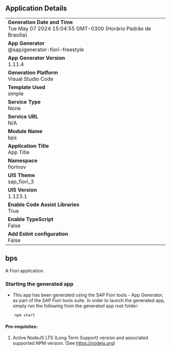 ## Application Details
|               |
| ------------- |
|**Generation Date and Time**<br>Tue May 07 2024 15:04:55 GMT-0300 (Horário Padrão de Brasília)|
|**App Generator**<br>@sap/generator-fiori-freestyle|
|**App Generator Version**<br>1.11.4|
|**Generation Platform**<br>Visual Studio Code|
|**Template Used**<br>simple|
|**Service Type**<br>None|
|**Service URL**<br>N/A
|**Module Name**<br>bps|
|**Application Title**<br>App Title|
|**Namespace**<br>fiorinov|
|**UI5 Theme**<br>sap_fiori_3|
|**UI5 Version**<br>1.123.1|
|**Enable Code Assist Libraries**<br>True|
|**Enable TypeScript**<br>False|
|**Add Eslint configuration**<br>False|

## bps

A Fiori application.

### Starting the generated app

-   This app has been generated using the SAP Fiori tools - App Generator, as part of the SAP Fiori tools suite.  In order to launch the generated app, simply run the following from the generated app root folder:

```
    npm start
```

#### Pre-requisites:

1. Active NodeJS LTS (Long Term Support) version and associated supported NPM version.  (See https://nodejs.org)


